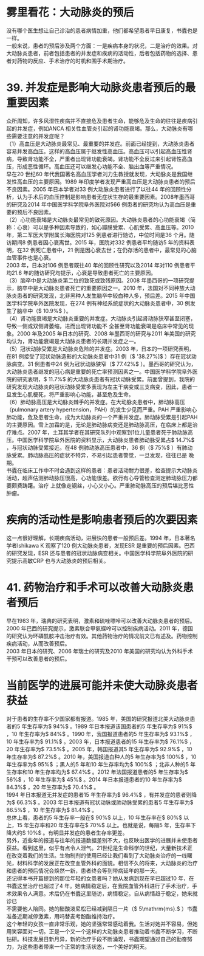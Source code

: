 # 雾里看花：大动脉炎的预后  
没有哪个医生想让自己诊治的患者病情加重，他们都希望患者早日康复，书蠹也是一样。  
一般来说，患者的预后涉及两个方面：一是疾病本身的状况，二是治疗的效果。对大动脉炎患者，前者包括患者的并发症和疾病的活动性，后者包括药物的选择、患者对药物的反应、手术治疗的时机和围手术期治疗。  
# 39. 并发症是影响大动脉炎患者预后的最重要因素  
众所周知，许多风湿性疾病并不直接危及患者生命，能够危及生命的往往是疾病引起的并发症，例如ANCA 相关性血管炎引起的肾功能衰竭。那么，大动脉炎有哪些需要注意的并发症呢？  
（1）高血压是大动脉炎最常见、最重要的并发症。前面已经提到，大动脉炎患者容易并发高血压。这样的高血压属于继发性高血压。高血压可以引起高血压性肾病，导致肾功能不全，严重者出现肾功能衰竭。肾功能不全反过来引起肾性高血压，形成恶性循环。高血压还可以继发心功能不全、脑出血等严重情况。  
早在20 世纪60 年代我国著名高血压学者刘力生教授就发现，大动脉炎是我国继发性高血压的主要原因。1989 年印度学者发现严重高血压是大动脉炎患者的预后不良因素。2005 年日本学者对33 例大动脉炎患者进行了以往44 年的回顾性分析，认为手术后的血压控制是影响患者无症状生存的最重要因素。2008年墨西哥的研究及2014 年中国医学科学院阜外医院对566 例患者的研究均认为高血压是重要的预后不良因素。  
（2）心功能衰竭是大动脉炎最常见的致死原因。大动脉炎患者的心功能衰竭（简称：心衰）可以是多种因素导致的，如心瓣膜受累、心肌受累、高血压等。2010 年，第二军医大学附属长海医院对125 例患者进行随访，中位时间是36 个月。随访期间8 例患者因心衰离世。2015 年，医院对332 例患者平均随访5 年的资料表明，在32 例死亡患者中，21 例是因心衰去世；在仍存活的患者中，最常见的心脑血管事件也是心衰。  
2003 年，日本对106 例患者既往40 年的回顾性研究以及2014 年对110 例患者平均21.6 年的随访研究均提示，心衰是导致患者死亡的主要原因。  
（3）脑卒中是大动脉炎第二位的致死或致残原因。2008 年墨西哥的一项研究提示，脑卒中是大动脉炎患者死亡的重要原因之一。2010 年，法国对不同种族大动脉炎患者的研究发现，北非黑种人发生脑卒中较白种人多，预后差。2015 年中国医学科学院阜外医院发现，在274 例有神经系统症状的大动脉炎患者中，30 例发生了脑卒中（$ 10.9\%$ ）。  
（4）肾功能衰竭是大动脉炎重要的并发症。大动脉炎引起肾动脉狭窄甚至闭塞，导致一侧或双侧肾萎缩，进而出现肾功能不 全甚至肾功能衰竭是临床中常见的现象。2000 年及2005 年日本的研究、2008 年墨西哥的研究与2011 年美国的研究均认为，肾功能衰竭是大动脉炎患者的长期并发症之一。  
（5）冠状动脉受累是大动脉炎危险的并发症。2003 年，日本的一项研究表明，在81 例接受了冠状动脉造影的大动脉炎患者中31 例（$ '38.27\%]$ ）存在冠状动脉病变。31 例患者中24 例为冠状动脉狭窄（$ 77.42\%$ ）。墨西哥的研究认为，大动脉炎患者继发的冠心病是重要的死亡率预测因素之一。中国医学科学院阜外医院的研究表明，$ 11.7\%$  的大动脉炎患者有冠状动脉受累。前面曾提到，我院的研究发现大动脉炎的冠状动脉受累多表现为左主干病变或三支病变，因此，患者一旦发生心肌梗死，将严重影响心功能，甚至危及生命。  
（6）肺动脉高压是大动脉炎棘手的并发症。在大动脉炎患者中，肺动脉高压（pulmonary artery hypertension，PAH）的发生少见而严重。PAH 严重影响心肺功能，危及患者生命，成为大动脉炎的一个严重并发症。肺动脉受累是引起PAH 的主要原因。雪上加霜的是，无论是肺动脉病变还是肺动脉高压，在临床上都是治疗难点。2007 年，土耳其学者在其研究队列中观察到1位儿童患者死于肺动脉高压。中国医学科学院阜外医院的资料显示，大动脉炎患者肺动脉受累占$ 14.7\%$ ，与冠状动脉受累接近。在48 例肺动脉高压患者中，36 例（$ 75\%$ ）有肺动脉受累。肺动脉高压的症状不特异，不易引起患者警觉，一旦发现，往往已是 晚期。  
书蠹在临床工作中不时会遇到这样的患者：患者活动耐力很差，检查提示大动脉炎活动，超声估测肺动脉压很高，心功能很差。欲行有心导管检查测定肺动脉压力都要颇费踌躇。治疗 上就像走钢丝，小心又小心。严重肺动脉高压的预后堪比恶性 肿瘤。  
#  疾病的活动性是影响患者预后的次要因素  
这一点很好理解，长期疾病活动，进展快的患者一般预后差。1994 年，日本著名学者Ishikawa K 观察了120 例大动脉炎患者，发现ESR 是重要的预后因素。巴西的研究发现，ESR 还与患者的冠状动脉病变相关。中国医学科学院阜外医院的研究提示高敏CRP 也与大动脉炎的预后相关。  
# 41. 药物治疗和手术可以改善大动脉炎患者预后  
早在1983 年，瑞典的研究表明，激素和硫唑嘌呤可以改善大动脉炎患者的预后。2000 年巴西的研究提示，激素联合甲氨蝶呤可以控制疾病活动。2011 年，德国的研究认为环磷酰胺冲击治疗有效。其他药物治疗的情况前文已有述及。药物控制疾病活动，从而改善预后。  
2003 年日本的研究、2006 年瑞士的研究及2010 年美国的研究均认为外科手术干预可以改善患者的预后。  
#  当前医学的进展可能并未使大动脉炎患者获益  
对于患者的生存率不少国家都有报道。1985 年，美国的研究报道北美大动脉炎患者的5 年生存率为$ 94\%$ 。1989 年日本报道该国患者的5 年生存率为$ 91\%$ ，10 年生存率为$ 84\%$ 。1990 年，我国报道患者的5 年生存率为$ 93.1\%$ ，10 年生存率为$ 91.1\%$ 。2003 年，日本报道患者的15 年生存率为$ 76.1\%$ ，20 年生存率为$ 73.5\%$ 。2005 年，韩国报道其5 年生存率为$ 92.9\%$ ，10 年生存率为$ 87.2\%$ 。2010 年，美国报道白种人的5 年生存率为$ 100\%$ ，10年生存率为$ 95\%$ ；黑人的5 年和10 年生存率均为$ 100\%$ ；北非人种的5 年生存率和10 年生存率均为$ 67.4\%$ 。2012 年法国报道患者的5 年生存率为$ 56\%$ ，10 年生存率为$ 45\%$ 。2014 年日本报道患者的10 年生存率为$ 84.3\%$ ，20 年生存率为$ 70.4\%$ 。  
1994 年日本报道无并发症的患者15 年生存率为$ 96.4\%$ ，有并发症的患者则降为$ 66.3\%$ 。2003 年日本报道有冠状动脉或肺动脉受累的患者5 年生存率为$ 86.5\%$ ，10 年生存率为$ 81.4\%$ 。  
总体上看，患者的5 年生存率一般在$ 90\%$  以上，10 年生存率在$ 80\%$  以上，15 年生存率和20 年生存率在$ 70\%$  以上。也就是说，每隔5 年，生存率下降大约$ 10\%$ 。有明显并发症的患者生存率更差。  
另外，近些年的报道与往年的报道数据差别不大，也反映出医学的进展并未使患者获益。看到这里，似乎有点令人泄气。21世纪是生命科学的世纪，大量新技术正在改变着我们的生活。生物制剂的使用已经让我们看到了大动脉炎治疗的一线曙光，材料科学的发展正在改变血管外科的面貌。相信不久的将来，大动脉炎的治疗和患者的预后情况会焕然一新，患者终会等到带病延年的那一天。  
还记得本书开篇提到的那位年轻的女患者吗？她从发病到现在早已超过10 年，在书蠹这里治疗也超过了4 年。她病情稳定后，在我院血管外科进行了手术治疗，手术效果令人满意。术后仍在书蠹这里随访，病情稳定。自从病情趋于稳定，她来就诊已  
不需要他人陪同。她的醋酸泼尼松已经减到隔日一片（$ 5\mathrm{ms}.$ ）书蠹准备近期减停激素，用吗替麦考酚酯维持治疗。  
这个年轻的女孩一直非常乐观，她的坚强常常感动着我。生活对她并不容易，但她用笑容面对一切。正是一个又一个这样的大动脉炎患者推动着书蠹不断学习，不断钻研。科技发展日新月异，新的治疗手段不断涌现，书蠹期望通过自己的勤奋努力，为这些患者带来一个正常的生活状态，一个美好的明天。  
